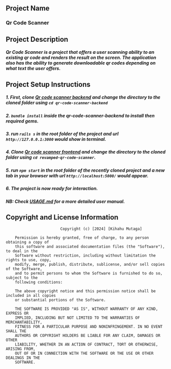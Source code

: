 Project Name
---------------
### Qr Code Scanner

Project Description
--------------------
##### Qr Code Scanner is a project that offers a user scanning ability to an existing qr code and renders the result on the screen. The application also has the ability to generate downloadable qr codes depending on what text the user offers.

Project Setup Instructions
---------------------------
#####   1.  First, clone [Qr code scanner backend](https://github.com/Mutagah/qr-code-scanner-backend) and change the directory to the cloned folder using `cd qr-code-scanner-backend`

#####   2.  `bundle install` inside the qr-code-scanner-backend to install then required gems.

#####   3. run `rails s` in the root folder of the project and url `http://127.0.0.1:3000` would show in terminal.

#####   4. Clone [Qr code scanner frontend](https://github.com/Mutagah/revamped-qr-code-scanner) and change the directory to the cloned folder using `cd revamped-qr-code-scanner`.

#####   5. run `npm start` in the root folder of the recently cloned project and a new tab in your browser with url `http://localhost:5000/` would appear.

#####   6. The project is now ready for interaction.

#####   NB: Check [USAGE.md](https://github.com/Mutagah/revamped-qr-code-scanner/blob/main/USER.md) for a more detailed user manual.

Copyright and License Information
---------------------------------

                            Copyright (c) [2024] [Kihahu Mutaga]

        Permission is hereby granted, free of charge, to any person obtaining a copy of
        this software and associated documentation files (the "Software"), to deal in the
        Software without restriction, including without limitation the rights to use, copy,
        modify, merge, publish, distribute, sublicense, and/or sell copies of the Software,
        and to permit persons to whom the Software is furnished to do so, subject to the 
        following conditions:

        The above copyright notice and this permission notice shall be included in all copies
        or substantial portions of the Software.

        THE SOFTWARE IS PROVIDED "AS IS", WITHOUT WARRANTY OF ANY KIND, EXPRESS OR
        IMPLIED, INCLUDING BUT NOT LIMITED TO THE WARRANTIES OF MERCHANTABILITY,
        FITNESS FOR A PARTICULAR PURPOSE AND NONINFRINGEMENT. IN NO EVENT SHALL THE
        AUTHORS OR COPYRIGHT HOLDERS BE LIABLE FOR ANY CLAIM, DAMAGES OR OTHER
        LIABILITY, WHETHER IN AN ACTION OF CONTRACT, TORT OR OTHERWISE, ARISING FROM,
        OUT OF OR IN CONNECTION WITH THE SOFTWARE OR THE USE OR OTHER DEALINGS IN THE
        SOFTWARE.
